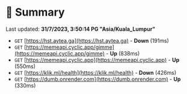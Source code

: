 # 📖 Summary
Last updated: **31/7/2023, 3:50:14 PG "Asia/Kuala_Lumpur"**

- `GET` [https://hst.aytea.ga](https://hst.aytea.ga) - **Down** (191ms)
- `GET` [https://memeapi.cyclic.app/gimme](https://memeapi.cyclic.app/gimme) - **Up** (838ms)
- `GET` [https://memeapi.cyclic.app](https://memeapi.cyclic.app) - **Up** (550ms)
- `GET` [https://klik.ml/health](https://klik.ml/health) - **Down** (426ms)
- `GET` [https://dumb.onrender.com](https://dumb.onrender.com) - **Up** (330ms)
